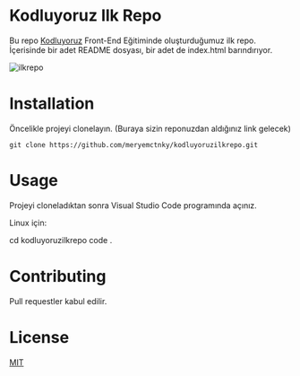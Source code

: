 # Kodluyoruz Ilk Repo
Bu repo [Kodluyoruz](https://www.kodluyoruz.org/) Front-End Eğitiminde oluşturduğumuz ilk repo. İçerisinde bir adet README dosyası, bir adet de index.html barındırıyor.

![ilkrepo]()

# Installation
Öncelikle projeyi clonelayın. (Buraya sizin reponuzdan aldığınız link gelecek)


 `git clone https://github.com/meryemctnky/kodluyoruzilkrepo.git`

# Usage
Projeyi cloneladıktan sonra Visual Studio Code programında açınız.

Linux için:

cd kodluyoruzilkrepo
code .

# Contributing
Pull requestler kabul edilir. 

# License
[MIT](https://choosealicense.com/licenses/mit/)